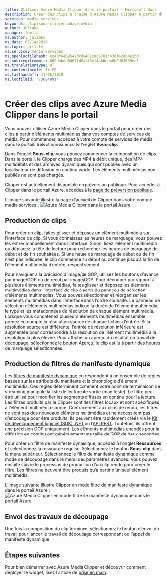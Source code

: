 ```yaml
---
title: Utiliser Azure Media Clipper dans le portail | Microsoft Docs
description: Créer des clips à l’aide d’Azure Media Clipper à partir du portail Azure
services: media-services
keywords: clip;sous-clip;encodage;média
author: Juliako
manager: femila
ms.author: juliako
ms.date: 03/14/2019
ms.topic: article
ms.service: media-services
ms.openlocfilehash: ec43fa469547dcd6481c0c6781c438f42ab4e2bd
ms.sourcegitcommit: 609d4bdb0467fd0af40e14a86eb40b9d03669ea1
ms.translationtype: HT
ms.contentlocale: fr-FR
ms.lasthandoff: 11/06/2019
ms.locfileid: "73684991"
---
```

# <a name="create-clips-with-azure-media-clipper-in-the-portal"></a>Créer des clips avec Azure Media Clipper dans le portail  

Vous pouvez utiliser Azure Media Clipper dans le portail pour créer des clips à partir d’éléments multimédias dans vos comptes de services de média. Pour commencer, accédez à votre compte de services de média dans le portail. Sélectionnez ensuite l’onglet **Sous-clip**.

Dans l’onglet **Sous-clip**, vous pouvez commencer la composition de clips. Dans le portail, le Clipper charge des MP4 à débit unique, des MP4 multidébits et des archives dynamiques qui sont publiés avec un localisateur de diffusion en continu valide. Les éléments multimédias non publiés ne sont pas chargés.

Clipper est actuellement disponible en préversion publique. Pour accéder à Clipper dans le portail Azure, accédez à la [page de préversion publique](https://portal.azure.com/?feature.subclipper=true).

L’image suivante illustre la page d’accueil de Clipper dans votre compte media services : ![Azure Media Clipper dans le portail Azure](media/media-services-azure-media-clipper-portal/media-services-azure-media-clipper-portal.png)

## <a name="producing-clips"></a>Production de clips
Pour créer un clip, faites glisser et déposez un élément multimédia sur l’interface de clip. Si vous connaissez les heures de marquage, vous pouvez les entrer manuellement dans l’interface. Sinon, lisez l’élément multimédia ou déplacez la tête de lecture pour rechercher les heures de marquage de début et de fin souhaitées. Si une heure de marquage de début ou de fin n’est pas indiquée, le clip commence au début ou continue jusqu’à la fin de l’élément multimédia d’entrée, respectivement.

Pour naviguer à la précision d’image/de GOP, utilisez les boutons d’avance par image/GOP ou de recul par image/GOP. Pour découper par rapport à plusieurs éléments multimédias, faites glisser et déposez les éléments multimédias dans l’interface de clip à partir du panneau de sélection d’éléments multimédias. Vous pouvez sélectionner et réorganiser les éléments multimédias dans l’interface dans l’ordre souhaité. Le panneau de sélection d’éléments multimédias indique la durée de l’élément multimédia, le type et les métadonnées de résolution de chaque élément multimédia. Lorsque vous concaténez plusieurs éléments multimédias ensemble, prenez en compte la résolution source de chaque fichier d’entrée. Si la résolution source est différente, l’entrée de résolution inférieure est augmentée pour correspondre à la résolution de l’élément multimédia à la résolution la plus élevée. Pour afficher un aperçu du résultat du travail de découpage, sélectionnez le bouton Aperçu, le clip est lu à partir des heures de marquage sélectionnées.

## <a name="producing-dynamic-manifest-filters"></a>Production de filtres de manifeste dynamique
Les [filtres de manifeste dynamique](https://azure.microsoft.com/blog/dynamic-manifest/) correspondent à un ensemble de règles basées sur les attributs du manifeste et la chronologie d’élément multimédia. Ces règles déterminent comment votre point de terminaison de streaming manipule la liste de lecture de sortie (manifeste). Le filtre peut être utilisé pour modifier les segments diffusés en continu pour la lecture. Les filtres produits par le Clipper sont des filtres locaux et sont spécifiques à l’élément multimédia source. Contrairement aux clips de rendu, les filtres ne sont pas des nouveaux éléments multimédias et ne nécessitent pas d’encodage pour être produits. Ils peuvent être rapidement créés via le [Kit de développement logiciel (SDK) .NET](https://docs.microsoft.com/azure/media-services/media-services-dotnet-dynamic-manifest) ou l’[API REST](https://docs.microsoft.com/azure/media-services/media-services-rest-dynamic-manifest). Toutefois, ils offrent une précision GOP uniquement. Les éléments multimédias encodés pour la diffusion en continu ont généralement une taille de GOP de deux secondes.

Pour créer un filtre de manifeste dynamique, accédez à l’onglet **Ressources** et sélectionnez la ressource requise. Sélectionnez le bouton **Sous-clip** dans le menu supérieur. Sélectionnez le filtre de manifeste dynamique comme mode de découpage dans le menu des paramètres avancés. Vous pouvez ensuite suivre le processus de production d’un clip rendu pour créer le filtre. Les filtres ne peuvent être produits qu’à partir d’un seul élément multimédia.

L’image suivante illustre Clipper en mode filtre de manifeste dynamique dans le portail Azure : ![Azure Media Clipper en mode filtre de manifeste dynamique dans le portail Azure](media/media-services-azure-media-clipper-portal/media-services-azure-media-clipper-filter.PNG)

## <a name="submitting-clipping-jobs"></a>Envoi des travaux de découpage
Une fois la composition du clip terminée, sélectionnez le bouton d’envoi du travail pour lancer le travail de découpage correspondant ou l’appel de manifeste dynamique.

## <a name="next-steps"></a>Étapes suivantes
Pour bien démarrer avec Azure Media Clipper et découvrir comment déployer le widget, lisez l’article de [prise en main](media-services-azure-media-clipper-getting-started.md).
